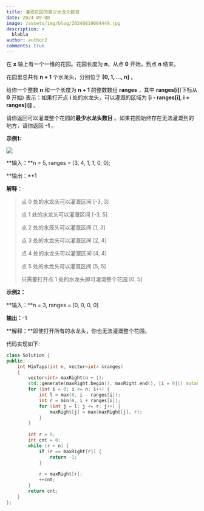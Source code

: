 ```yaml
---
title: 灌溉花园的最少水龙头数目
date: 2024-09-08
image: /assets/img/blog/20240819004449.jpg
description: >
  blabla
author: author2
comments: true
---
```


在 **x** 轴上有一个一维的花园。花园长度为 **n**，从点 **0** 开始，到点 **n** 结束。

花园里总共有 **n + 1** 个水龙头，分别位于 **[0, 1, ..., n]** 。

给你一个整数 **n** 和一个长度为 **n + 1** 的整数数组 **ranges** ，其中 **ranges[i]**(下标从 **0** 开始) 表示：如果打开点 **i** 处的水龙头，可以灌溉的区域为 **[i -  ranges[i]**, **i + ranges[i]]** 。

请你返回可以灌溉整个花园的**最少水龙头数目** 。如果花园始终存在无法灌溉到的地方，请你返回 **-1** 。

**示例1:**

![](https://assets.leetcode-cn.com/aliyun-lc-upload/uploads/2020/01/19/1685_example_1.png)

**输入：**n = 5, ranges = [3, 4, 1, 1, 0, 0];

**输出：**1

**解释：**

> 点 0 处的水龙头可以灌溉区间 [-3, 3]
>
> 点 1 处的水龙头可以灌溉区间 [-3, 5]
>
> 点 2 处的水笼头可以灌溉区间 [1, 3]
>
> 点 3 处的水龙头可以灌溉区间 [2, 4]
>
> 点 4 处的水龙头可以灌溉区间 [4, 4]
>
> 点 5 处的水龙头可以灌溉区间 [5, 5]
>
> 只需要打开点 1 处的水龙头即可灌溉整个花园 [0, 5]

**示例2：**

**输入：**n = 3, ranges = [0, 0, 0, 0]

**输出：**-1

**解释：**即使打开所有的水龙头，你也无法灌溉整个花园。

代码实现如下:

```c++
class Solution {
public:
    int MinTaps(int n, vector<int> &ranges)
    {
        vector<int> maxRight(n + 1);
        std::generate(maxRight.begin(), maxRight.end(), [i = 0]() mutable {return i++;});
        for (int i = 0; i <= n; i++) {
            int l = max(0, i - ranges[i]);
            int r = min(n, i + ranges[i]);
            for (int j = l; j <= r; j++) {
                maxRight[j] = max(maxRight[j], r);
            }
        }
        
        int r = 0;
        int cnt = 0;
        while (r < n) {
            if (r == maxRight[r]) {
                return -1;
            }
            
            r = maxRight[r];
            ++cnt;
        }
        return cnt;
    }
};
```


